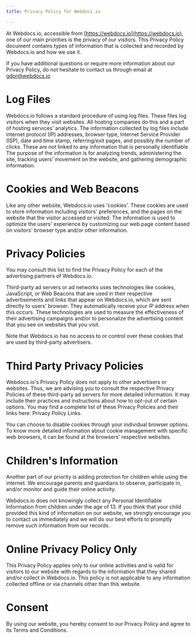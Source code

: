 ```yaml
---
title: Privacy Policy for Webdocs.io

---
```

At Webdocs.io, accessible from [https://webdocs.io](https://webdocs.io), one of our main priorities is the privacy of our visitors. This Privacy Policy document contains types of information that is collected and recorded by Webdocs.io and how we use it.

If you have additional questions or require more information about our Privacy Policy, do not hesitate to contact us through email at [gdpr@webdocs.io](mailto:gdpr@webdocs.io)

# Log Files

Webdocs.io follows a standard procedure of using log files. These files log visitors when they visit websites. All hosting companies do this and a part of hosting services' analytics. The information collected by log files include internet protocol (IP) addresses, browser type, Internet Service Provider (ISP), date and time stamp, referring/exit pages, and possibly the number of clicks. These are not linked to any information that is personally identifiable. The purpose of the information is for analyzing trends, administering the site, tracking users' movement on the website, and gathering demographic information.

# Cookies and Web Beacons

Like any other website, Webdocs.io uses 'cookies'. These cookies are used to store information including visitors' preferences, and the pages on the website that the visitor accessed or visited. The information is used to optimize the users' experience by customizing our web page content based on visitors' browser type and/or other information.

# Privacy Policies

You may consult this list to find the Privacy Policy for each of the advertising partners of Webdocs.io. 

Third-party ad servers or ad networks uses technologies like cookies, JavaScript, or Web Beacons that are used in their respective advertisements and links that appear on Webdocs.io, which are sent directly to users' browser. They automatically receive your IP address when this occurs. These technologies are used to measure the effectiveness of their advertising campaigns and/or to personalize the advertising content that you see on websites that you visit.</p>

Note that Webdocs.io has no access to or control over these cookies that are used by third-party advertisers.

# Third Party Privacy Policies

Webdocs.io's Privacy Policy does not apply to other advertisers or websites. Thus, we are advising you to consult the respective Privacy Policies of these third-party ad servers for more detailed information. It may include their practices and instructions about how to opt-out of certain options. You may find a complete list of these Privacy Policies and their links here: Privacy Policy Links.

You can choose to disable cookies through your individual browser options. To know more detailed information about cookie management with specific web browsers, it can be found at the browsers' respective websites.

# Children's Information

Another part of our priority is adding protection for children while using the internet. We encourage parents and guardians to observe, participate in, and/or monitor and guide their online activity.

Webdocs.io does not knowingly collect any Personal Identifiable Information from children under the age of 13. If you think that your child provided this kind of information on our website, we strongly encourage you to contact us immediately and we will do our best efforts to promptly remove such information from our records.

# Online Privacy Policy Only

This Privacy Policy applies only to our online activities and is valid for visitors to our website with regards to the information that they shared and/or collect in Webdocs.io. This policy is not applicable to any information collected offline or via channels other than this website.

# Consent

By using our website, you hereby consent to our Privacy Policy and agree to its Terms and Conditions.